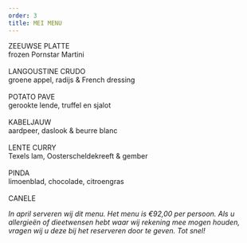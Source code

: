 ```yaml
---
order: 3
title: MEI MENU
---
```

ZEEUWSE PLATTE \
frozen Pornstar Martini\
\
LANGOUSTINE CRUDO\
groene appel, radijs & French dressing\
\
POTATO PAVE\
gerookte lende, truffel en sjalot  \
\
KABELJAUW\
aardpeer, daslook & beurre blanc\
\
LENTE CURRY\
Texels lam, Oosterscheldekreeft & gember \
\
PINDA\
limoenblad, chocolade, citroengras\
\
CANELE

*In april serveren wij dit menu. Het menu is €92,00 per persoon. Als u allergieën of dieetwensen hebt waar wij rekening mee mogen houden, vragen wij u deze bij het reserveren door te geven. Tot snel!*